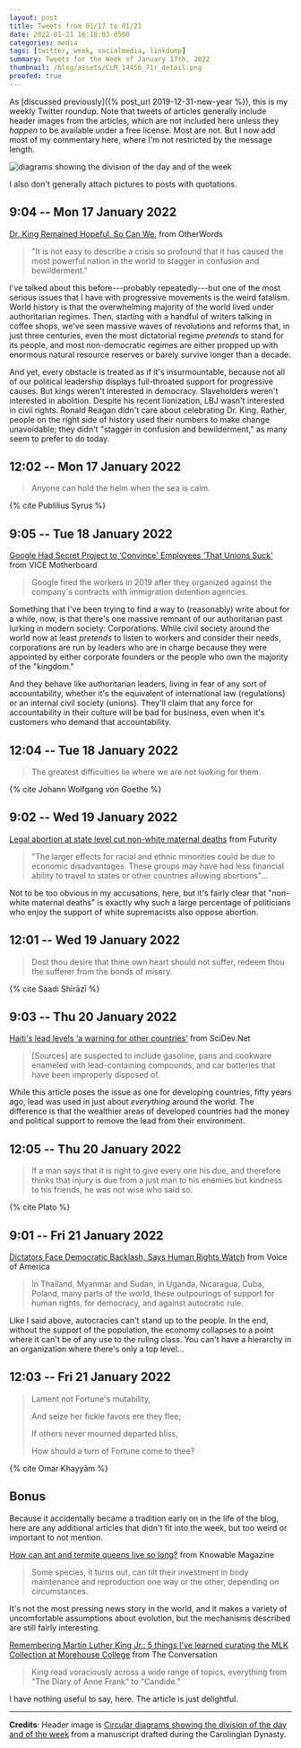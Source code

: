 ```yaml
---
layout: post
title: Tweets from 01/17 to 01/21
date: 2022-01-21 16:18:03-0500
categories: media
tags: [twitter, week, socialmedia, linkdump]
summary: Tweets for the Week of January 17th, 2022
thumbnail: /blog/assets/CLM_14456_71r_detail.png
proofed: true
---
```


As [discussed previously]({% post_url 2019-12-31-new-year %}), this is my weekly Twitter roundup.  Note that tweets of articles generally include header images from the articles, which are not included here unless they *happen* to be available under a free license.  Most are not.  But I now add most of my commentary here, where I'm not restricted by the message length.

![diagrams showing the division of the day and of the week](/blog/assets/CLM_14456_71r_detail.png "diagrams showing the division of the day and of the week")

I also don't generally attach pictures to posts with quotations.

## 9:04 -- Mon 17 January 2022

[<i class="fab fa-twitter-square"></i>](https://jcolag.github.io/twitter/1483077648586792963) [Dr. King Remained Hopeful. So Can We.](https://otherwords.org/dr-king-remained-hopeful-so-can-we/) from OtherWords

 > "It is not easy to describe a crisis so profound that it has caused the most powerful nation in the world to stagger in confusion and bewilderment."

I've talked about this before---probably repeatedly---but one of the most serious issues that I have with progressive movements is the weird fatalism.  World history is that the overwhelming majority of the world lived under authoritarian regimes.  Then, starting with a handful of writers talking in coffee shops, we've seen massive waves of revolutions and reforms that, in just three centuries, even the most dictatorial regime *pretends* to stand for its people, and most non-democratic regimes are either propped up with enormous natural resource reserves or barely survive longer than a decade.

And yet, every obstacle is treated as if it's insurmountable, because not all of our political leadership displays full-throated support for progressive causes.  But kings weren't interested in democracy.  Slaveholders weren't interested in abolition.  Despite his recent lionization, LBJ wasn't interested in civil rights.  Ronald Reagan didn't care about celebrating Dr. King.  Rather, people on the right side of history used their numbers to make change unavoidable; they didn't "stagger in confusion and bewilderment," as many seem to prefer to do today.

## 12:02 -- Mon 17 January 2022

[<i class="fab fa-twitter-square"></i>](https://jcolag.github.io/twitter/1483122443875147783)

 > Anyone can hold the helm when the sea is calm.

{% cite Publilius Syrus %}

## 9:05 -- Tue 18 January 2022

[<i class="fab fa-twitter-square"></i>](https://jcolag.github.io/twitter/1483440288538398723) [Google Had Secret Project to ‘Convince' Employees ‘That Unions Suck'](https://www.vice.com/en/article/v7d7j9/google-had-secret-project-to-convince-employees-that-unions-suck) from VICE Motherboard

 > Google fired the workers in 2019 after they organized against the company's contracts with immigration detention agencies.

Something that I've been trying to find a way to (reasonably) write about for a while, now, is that there's one massive remnant of our authoritarian past lurking in modern society:  Corporations.  While civil society around the world now at least *pretends* to listen to workers and consider their needs, corporations are run by leaders who are in charge because they were appointed by either corporate founders or the people who own the majority of the "kingdom."

And they behave like authoritarian leaders, living in fear of any sort of accountability, whether it's the equivalent of international law (regulations) or an internal civil society (unions).  They'll claim that any force for accountability in their culture will be bad for business, even when it's customers who demand that accountability.

## 12:04 -- Tue 18 January 2022

[<i class="fab fa-twitter-square"></i>](https://jcolag.github.io/twitter/1483485334893522945)

 > The greatest difficulties lie where we are not looking for them.

{% cite Johann Wolfgang von Goethe %}

## 9:02 -- Wed 19 January 2022

[<i class="fab fa-twitter-square"></i>](https://jcolag.github.io/twitter/1483801921249030154) [Legal abortion at state level cut non-white maternal deaths](https://www.futurity.org/state-abortion-laws-non-white-maternal-mortality-2680702-2/) from Futurity

 > "The larger effects for racial and ethnic minorities could be due to economic disadvantages. These groups may have had less financial ability to travel to states or other countries allowing abortions"...

Not to be too obvious in my accusations, here, but it's fairly clear that "non-white maternal deaths" is exactly why such a large percentage of politicians who enjoy the support of white supremacists also oppose abortion.

## 12:01 -- Wed 19 January 2022

[<i class="fab fa-twitter-square"></i>](https://jcolag.github.io/twitter/1483846967809568768)

 > Dost thou desire that thine own heart should not suffer, redeem thou the sufferer from the bonds of misery.

{% cite Saadi Shīrāzī %}

## 9:03 -- Thu 20 January 2022

[<i class="fab fa-twitter-square"></i>](https://jcolag.github.io/twitter/1484164560617619458) [Haiti's lead levels ‘a warning for other countries'](https://www.scidev.net/global/news/haitis-lead-levels-a-warning-for-other-countries/) from SciDev.Net

 > [Sources] are suspected to include gasoline, pans and cookware enameled with lead-containing compounds, and car batteries that have been improperly disposed of.

While this article poses the issue as one for developing countries, fifty years ago, lead was used in just about *everything* around the world.  The difference is that the wealthier areas of developed countries had the money and political support to remove the lead from their environment.

## 12:05 -- Thu 20 January 2022

[<i class="fab fa-twitter-square"></i>](https://jcolag.github.io/twitter/1484210362203312129)

 > If a man says that it is right to give every one his due, and therefore thinks that injury is due from a just man to his enemies but kindness to his friends, he was not wise who said so.

{% cite Plato %}

## 9:01 -- Fri 21 January 2022

[<i class="fab fa-twitter-square"></i>](https://jcolag.github.io/twitter/1484526444952756224) [Dictators Face Democratic Backlash, Says Human Rights Watch](https://www.voanews.com/a/dictators-face-democratic-backlash-says-human-rights-watch/6395628.html) from Voice of America

 > In Thailand, Myanmar and Sudan, in Uganda, Nicaragua, Cuba, Poland, many parts of the world, these outpourings of support for human rights, for democracy, and against autocratic rule.

Like I said above, autocracies can't stand up to the people.  In the end, without the support of the population, the economy collapses to a point where it can't be of any use to the ruling class.  You can't have a hierarchy in an organization where there's only a top level...

## 12:03 -- Fri 21 January 2022

[<i class="fab fa-twitter-square"></i>](https://jcolag.github.io/twitter/1484572247239102465)

 > Lament not Fortune's mutability,
 >
 > And seize her fickle favors ere they flee;
 >
 > If others never mourned departed bliss,
 >
 > How should a turn of Fortune come to thee?

{% cite Omar Khayyām %}

## Bonus

Because it accidentally became a tradition early on in the life of the blog, here are any additional articles that didn't fit into the week, but too weird or important to not mention.

<i class="fas fa-square"></i> [How can ant and termite queens live so long?](https://knowablemagazine.org/article/living-world/2022/how-can-ant-and-termite-queens-live-so-long) from Knowable Magazine

 > Some species, it turns out, can tilt their investment in body maintenance and reproduction one way or the other, depending on circumstances.

It's not the most pressing news story in the world, and it makes a variety of uncomfortable assumptions about evolution, but the mechanisms described are still fairly interesting.

<i class="fas fa-square"></i> [Remembering Martin Luther King Jr.: 5 things I've learned curating the MLK Collection at Morehouse College](https://theconversation.com/remembering-martin-luther-king-jr-5-things-ive-learned-curating-the-mlk-collection-at-morehouse-college-174839) from The Conversation

 > King read voraciously across a wide range of topics, everything from "The Diary of Anne Frank" to "Candide."

I have nothing useful to say, here.  The article is just delightful.

* * *

**Credits**:  Header image is [Circular diagrams showing the division of the day and of the week](https://commons.wikimedia.org/wiki/File:CLM_14456_71r_detail.jpg) from a manuscript drafted during the Carolingian Dynasty.
